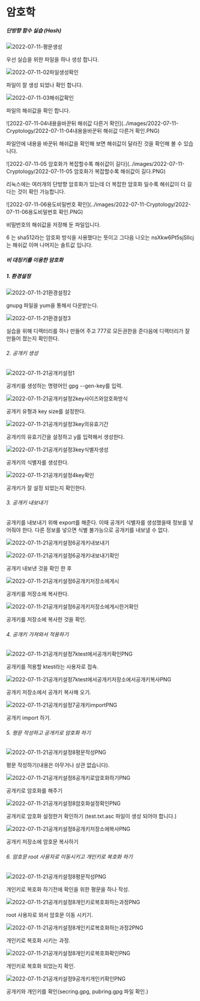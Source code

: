 # 암호학

##### 단방향 함수 실습 (Hash)

![2022-07-11-평문생성](../images/2022-07-11-Cryptology/2022-07-11-평문생성.PNG)

우선 실습을 위한 파일을 하나 생성 합니다.



![2022-07-11-02파일생성확인](../images/2022-07-11-Cryptology/2022-07-11-02파일생성확인.PNG)

파일이 잘 생성 되었나 확인 합니다.



![2022-07-11-03해쉬값확인](../images/2022-07-11-Cryptology/2022-07-11-03해쉬값확인.PNG)

파일의 해쉬값을 확인 합니다.



![2022-07-11-04내용을바꾼뒤 해쉬값 다른거 확인](../images/2022-07-11-Cryptology/2022-07-11-04내용을바꾼뒤 해쉬값 다른거 확인.PNG)

파일안에 내용을 바꾼뒤 해쉬값을 확인해 보면 해쉬값이 달라진 것을 확인해 볼 수 있습니다.



![2022-07-11-05 암호화가 복잡할수록 해쉬값이 길다](../images/2022-07-11-Cryptology/2022-07-11-05 암호화가 복잡할수록 해쉬값이 길다.PNG)

리눅스에는 여러개의 단방향 암호화가 있는데 더 복잡한 암호화 일수록 해쉬값이 더 길다는 것이 확인 가능합니다.



![2022-07-11-06용도비밀번호 확인](../images/2022-07-11-Cryptology/2022-07-11-06용도비밀번호 확인.PNG)

비밀번호의 해쉬값을 저장해 둔 파일입니다.

$6$ 는 sha512라는 암호화 방식을 사용했다는 뜻이고 그다음 나오는 nsXkw6Pt5sjSlIcj는 해쉬값 이며 나머지는 솔트값 입니다.











##### 비 대칭키를 이용한 암호화

#####  1. 환경설정

![2022-07-11-21환경설정2](../images/2022-07-11-Cryptology/2022-07-11-21환경설정2.PNG)

gnupg 파일을 yum을 통해서 다운받는다.

![2022-07-11-21환경설정3](../images/2022-07-11-Cryptology/2022-07-11-21환경설정3.PNG)

실습을 위해 디렉터리를 하나 만들어 주고 777로 모든권한을 준다음에 디렉터리가 잘 만들어 졌는지 확인한다.



###### 2. 공개키 생성

![2022-07-11-21공개키설정1](../images/2022-07-11-Cryptology/2022-07-11-21공개키설정1.PNG)

공개키를 생성하는 명령어인 gpg --gen-key를 입력.

![2022-07-11-21공개키설정2key사이즈와암호화방식](../images/2022-07-11-Cryptology/2022-07-11-21공개키설정2key사이즈와암호화방식.PNG)

공개키 유형과 key size를 설정한다.

![2022-07-11-21공개키설정3key의유효기간](../images/2022-07-11-Cryptology/2022-07-11-21공개키설정3key의유효기간.PNG)

공개키의 유효기간을 설정하고 y를 입력해서 생성한다.

![2022-07-11-21공개키설정3key식별자생성](../images/2022-07-11-Cryptology/2022-07-11-21공개키설정3key식별자생성-16575339175227.PNG)

공개키의 식별자를 생성한다.

![2022-07-11-21공개키설정4key확인](../images/2022-07-11-Cryptology/2022-07-11-21공개키설정4key확인.PNG)

공개키가 잘 설정 되었는지 확인한다.

###### 3. 공개키 내보내기

공개키를 내보내기 위해 export를 해준다. 이때 공개키 식별자를 생성했을때 정보를 넣어줘야 한다. 다른 정보를 넣으면 식별 불가능으로 공개키를 내보낼 수 없다.

![2022-07-11-21공개키설정6공개키내보내기](../images/2022-07-11-Cryptology/2022-07-11-21공개키설정6공개키내보내기.PNG)



![2022-07-11-21공개키설정6공개키내보내기확인](../images/2022-07-11-Cryptology/2022-07-11-21공개키설정6공개키내보내기확인.PNG)

공개키 내보낸 것을 확인 한 후



![2022-07-11-21공개키설정6공개키저장소에게시](../images/2022-07-11-Cryptology/2022-07-11-21공개키설정6공개키저장소에게시.PNG)

공개키를 저장소에 복사한다.



![2022-07-11-21공개키설정6공개키저장소에게시한거확인](../images/2022-07-11-Cryptology/2022-07-11-21공개키설정6공개키저장소에게시한거확인.PNG)

공개키를 저장소에 복사한 것을 확인.



###### 4. 공개키 가져와서 적용하기



![2022-07-11-21공개키설정7ktest에서공개키확인PNG](../images/2022-07-11-Cryptology/2022-07-11-21공개키설정7ktest에서공개키확인PNG.PNG)

공개키를 적용할 ktest라는 사용자로 접속.



![2022-07-11-21공개키설정7ktest에서공개키저장소에서공개키복사PNG](../images/2022-07-11-Cryptology/2022-07-11-21공개키설정7ktest에서공개키저장소에서공개키복사PNG.PNG)

공개키 저장소에서 공개키 복사해 오기.



![2022-07-11-21공개키설정7공개키importPNG](../images/2022-07-11-Cryptology/2022-07-11-21공개키설정7공개키importPNG.PNG)

공개키 import 하기.



###### 5. 평문 작성하고 공개키로 암호화 하기

![2022-07-11-21공개키설정8평문작성PNG](../images/2022-07-11-Cryptology/2022-07-11-21공개키설정8평문작성PNG.PNG)

평문 작성하기(내용은 아무거나 상관 없습니다).



![2022-07-11-21공개키설정8공개키로암호화하기PNG](../images/2022-07-11-Cryptology/2022-07-11-21공개키설정8공개키로암호화하기PNG.PNG)

공개키로 암호화를 해주기



![2022-07-11-21공개키설정8암호화설정확인PNG](../images/2022-07-11-Cryptology/2022-07-11-21공개키설정8암호화설정확인PNG.PNG)

공개키로 암호화 설정한거 확인하기 (test.txt.asc 파일이 생성 되어야 합니다.)



![2022-07-11-21공개키설정8공개키저장소에복사PNG](../images/2022-07-11-Cryptology/2022-07-11-21공개키설정8공개키저장소에복사PNG.PNG)

공개키 저장소에 암호문 복사하기



###### 6. 암호문 root 사용자로 이동시키고 개인키로 복호화 하기

![2022-07-11-21공개키설정8평문작성PNG](../images/2022-07-11-Cryptology/2022-07-11-21공개키설정8평문작성PNG-165753535457223.PNG)

개인키로 복호화 하기전에 확인을 위한 평문을 하나 작성.



![2022-07-11-21공개키설정8개인키로복호화하는과정PNG](../images/2022-07-11-Cryptology/2022-07-11-21공개키설정8개인키로복호화하는과정PNG.PNG)

root 사용자로 와서 암호문 이동 시키기.



![2022-07-11-21공개키설정8개인키로복호화하는과정2PNG](../images/2022-07-11-Cryptology/2022-07-11-21공개키설정8개인키로복호화하는과정2PNG.PNG)

개인키로 복호화 시키는 과정.



![2022-07-11-21공개키설정8개인키로복호화확인PNG](../images/2022-07-11-Cryptology/2022-07-11-21공개키설정8개인키로복호화확인PNG.PNG)

개인키로 복호화 되었는지 확인.



![2022-07-11-21공개키설정9공개키개인키확인PNG](../images/2022-07-11-Cryptology/2022-07-11-21공개키설정9공개키개인키확인PNG.PNG)

공개키와 개인키를 확인(secring.gpg, pubring.gpg 파일 확인.)
